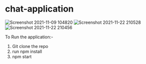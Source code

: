 # chat-application

![Screenshot 2021-11-09 104820](https://user-images.githubusercontent.com/71004640/142892576-a3a97191-b800-4081-8980-e38c540149d9.png)
![Screenshot 2021-11-22 210528](https://user-images.githubusercontent.com/71004640/142892684-bb25a867-c73c-420a-bd01-44315b4b26a7.png)
![Screenshot 2021-11-22 210456](https://user-images.githubusercontent.com/71004640/142892711-49aa849a-8b3d-4893-ae8b-b2a7471fefdd.png)

To Run the application:-
 1. Git clone the repo
 2. run npm install
 3. npm start
